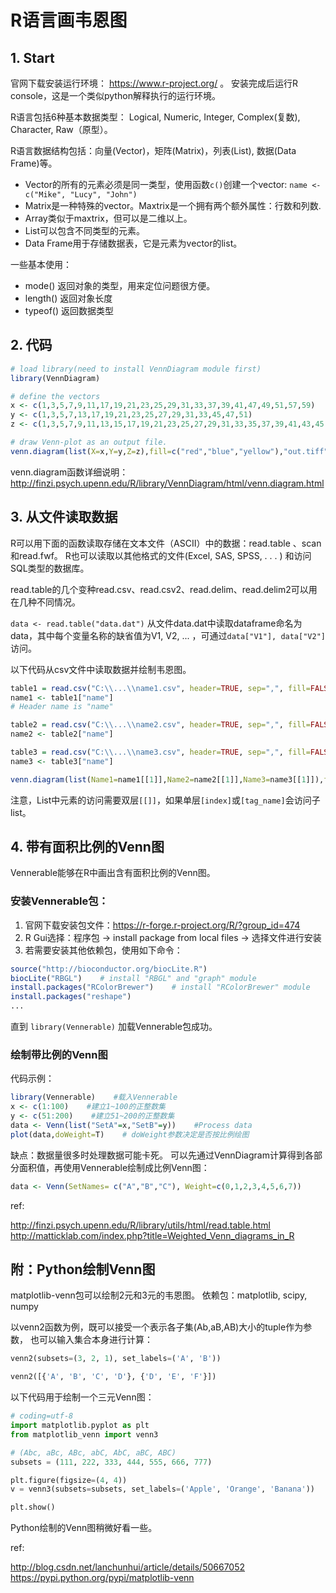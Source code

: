 # R语言画韦恩图

## 1. Start

官网下载安装运行环境：
https://www.r-project.org/
。 安装完成后运行R console，这是一个类似python解释执行的运行环境。

R语言包括6种基本数据类型： Logical, Numeric, Integer, Complex(复数), Character, Raw（原型）。

R语言数据结构包括：向量(Vector)，矩阵(Matrix)，列表(List), 数据(Data Frame)等。
- Vector的所有的元素必须是同一类型，使用函数`c()`创建一个vector:
   `name <- c("Mike", "Lucy", "John") `
- Matrix是一种特殊的vector。Maxtrix是一个拥有两个额外属性：行数和列数.
- Array类似于maxtrix，但可以是二维以上。
- List可以包含不同类型的元素。
- Data Frame用于存储数据表，它是元素为vector的list。

一些基本使用：
- mode()  返回对象的类型，用来定位问题很方便。
- length()  返回对象长度
- typeof()  返回数据类型


## 2. 代码

```R
# load library(need to install VennDiagram module first)
library(VennDiagram)

# define the vectors
x <- c(1,3,5,7,9,11,17,19,21,23,25,29,31,33,37,39,41,47,49,51,57,59)
y <- c(1,3,5,7,13,17,19,21,23,25,27,29,31,33,45,47,51)
z <- c(1,3,5,7,9,11,13,15,17,19,21,23,25,27,29,31,33,35,37,39,41,43,45,47,49,51,55,57,59,61)

# draw Venn-plot as an output file.
venn.diagram(list(X=x,Y=y,Z=z),fill=c("red","blue","yellow"),"out.tiff")

```

venn.diagram函数详细说明：
http://finzi.psych.upenn.edu/R/library/VennDiagram/html/venn.diagram.html

## 3. 从文件读取数据

R可以用下面的函数读取存储在文本文件（ASCII）中的数据：read.table
、scan和read.fwf。
R也可以读取以其他格式的文件(Excel, SAS, SPSS, . . . ) 和访问SQL类型的数据库。

read.table的几个变种read.csv、read.csv2、read.delim、read.delim2可以用在几种不同情况。

`data <- read.table("data.dat")` 从文件data.dat中读取dataframe命名为data，其中每个变量名称的缺省值为V1, V2, ... ，可通过`data["V1"], data["V2"]` 访问。

以下代码从csv文件中读取数据并绘制韦恩图。

```R
table1 = read.csv("C:\\...\\name1.csv", header=TRUE, sep=",", fill=FALSE)
name1 <- table1["name"]
# Header name is "name"

table2 = read.csv("C:\\...\\name2.csv", header=TRUE, sep=",", fill=FALSE)
name2 <- table2["name"]

table3 = read.csv("C:\\...\\name3.csv", header=TRUE, sep=",", fill=FALSE)
name3 <- table3["name"]

venn.diagram(list(Name1=name1[[1]],Name2=name2[[1]],Name3=name3[[1]]),fill=c("red","blue","yellow"),"C:\\...\\1.tiff")

```

注意，List中元素的访问需要双层`[[]]`，如果单层`[index]`或`[tag_name]`会访问子list。

## 4. 带有面积比例的Venn图

Vennerable能够在R中画出含有面积比例的Venn图。

### 安装Vennerable包：

1. 官网下载安装包文件：https://r-forge.r-project.org/R/?group_id=474
2. R Gui选择：程序包 -> install package from local files -> 选择文件进行安装
3. 若需要安装其他依赖包，使用如下命令：
  ```R
  source("http://bioconductor.org/biocLite.R")
  biocLite("RBGL")    # install "RBGL" and "graph" module
  install.packages("RColorBrewer")    # install "RColorBrewer" module
  install.packages("reshape")
  ...
  ```
  直到 `library(Vennerable)` 加载Vennerable包成功。

### 绘制带比例的Venn图

代码示例：
```R
library(Vennerable)    #载入Vennerable
x <- c(1:100)    #建立1~100的正整数集
y <- c(51:200)    #建立51~200的正整数集
data <- Venn(list("SetA"=x,"SetB"=y))    #Process data
plot(data,doWeight=T)    # doWeight参数决定是否按比例绘图
```

缺点：数据量很多时处理数据可能卡死。
可以先通过VennDiagram计算得到各部分面积值，再使用Vennerable绘制成比例Venn图：

```R
data <- Venn(SetNames= c("A","B","C"), Weight=c(0,1,2,3,4,5,6,7))
```

ref:

http://finzi.psych.upenn.edu/R/library/utils/html/read.table.html
http://matticklab.com/index.php?title=Weighted_Venn_diagrams_in_R

## 附：Python绘制Venn图

matplotlib-venn包可以绘制2元和3元的韦恩图。
依赖包：matplotlib, scipy, numpy

以venn2函数为例，既可以接受一个表示各子集(Ab,aB,AB)大小的tuple作为参数，
也可以输入集合本身进行计算：
```python
venn2(subsets=(3, 2, 1), set_labels=('A', 'B'))

venn2([{'A', 'B', 'C', 'D'}, {'D', 'E', 'F'}])
```

以下代码用于绘制一个三元Venn图：
```python
# coding=utf-8
import matplotlib.pyplot as plt
from matplotlib_venn import venn3

# (Abc, aBc, ABc, abC, AbC, aBC, ABC)
subsets = (111, 222, 333, 444, 555, 666, 777)

plt.figure(figsize=(4, 4))
v = venn3(subsets=subsets, set_labels=('Apple', 'Orange', 'Banana'))

plt.show()
```

Python绘制的Venn图稍微好看一些。

ref:

http://blog.csdn.net/lanchunhui/article/details/50667052
https://pypi.python.org/pypi/matplotlib-venn

<br/><br/>
